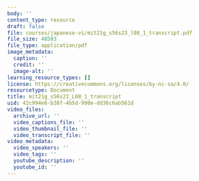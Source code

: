 ```yaml
---
body: ''
content_type: resource
draft: false
file: courses/japanese-vi/mit21g_s56s23_l08_1_transcript.pdf
file_size: 48503
file_type: application/pdf
image_metadata:
  caption: ''
  credit: ''
  image-alt: ''
learning_resource_types: []
license: https://creativecommons.org/licenses/by-nc-sa/4.0/
resourcetype: Document
title: mit21g_s56s23_L08_1_transcript
uid: 42c994e6-b38f-4b5d-998e-dd36c6ab561d
video_files:
  archive_url: ''
  video_captions_file: ''
  video_thumbnail_file: ''
  video_transcript_file: ''
video_metadata:
  video_speakers: ''
  video_tags: ''
  youtube_description: ''
  youtube_id: ''
---
```

